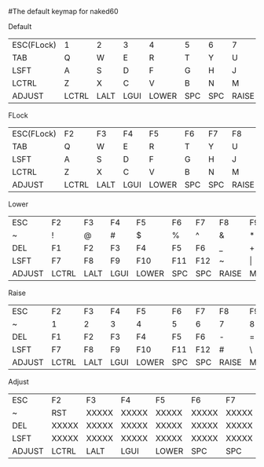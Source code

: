 #The&nbsp;default&nbsp;keymap&nbsp;for&nbsp;naked60

Default<br>
<table>
<tr>
<td>ESC(FLock)</td>
<td>1</td>
<td>2</td>
<td>3</td>
<td>4</td>
<td>5</td>
<td>6</td>
<td>7</td>
<td>8</td>
<td>9</td>
<td>0</td>
<td>BSPC</td>
</tr><tr>
<td>TAB</td>
<td>Q</td>
<td>W</td>
<td>E</td>
<td>R</td>
<td>T</td>
<td>Y</td>
<td>U</td>
<td>I</td>
<td>O</td>
<td>P</td>
<td>BSLS</td>
</tr><tr>
<td>LSFT</td>
<td>A</td>
<td>S</td>
<td>D</td>
<td>F</td>
<td>G</td>
<td>H</td>
<td>J</td>
<td>K</td>
<td>L</td>
<td>SCLN</td>
<td>QUOT</td>
</tr><tr>
<td>LCTRL</td>
<td>Z</td>
<td>X</td>
<td>C</td>
<td>V</td>
<td>B</td>
<td>N</td>
<td>M</td>
<td>COMM</td>
<td>DOT</td>
<td>SLSH</td>
<td>ENT</td>
</tr><tr>
<td>ADJUST</td>
<td>LCTRL</td>
<td>LALT</td>
<td>LGUI</td>
<td>LOWER</td>
<td>SPC</td>
<td>SPC</td>
<td>RAISE</td>
<td>LEFT</td>
<td>DOWN</td>
<td>UP</td>
<td>RIGHT</td>
</tr>
</table>


FLock<br>
<table>
<tr>
<td>ESC(FLock)</td>
<td>F2</td>
<td>F3</td>
<td>F4</td>
<td>F5</td>
<td>F6</td>
<td>F7</td>
<td>F8</td>
<td>F9</td>
<td>F10</td>
<td>F11</td>
<td>F12</td>
</tr><tr>
<td>TAB</td>
<td>Q</td>
<td>W</td>
<td>E</td>
<td>R</td>
<td>T</td>
<td>Y</td>
<td>U</td>
<td>I</td>
<td>O</td>
<td>P</td>
<td>BSLS</td>
</tr><tr>
<td>LSFT</td>
<td>A</td>
<td>S</td>
<td>D</td>
<td>F</td>
<td>G</td>
<td>H</td>
<td>J</td>
<td>K</td>
<td>L</td>
<td>SCLN</td>
<td>QUOT</td>
</tr><tr>
<td>LCTRL</td>
<td>Z</td>
<td>X</td>
<td>C</td>
<td>V</td>
<td>B</td>
<td>N</td>
<td>M</td>
<td>COMM</td>
<td>DOT</td>
<td>SLSH</td>
<td>ENT</td>
</tr><tr>
<td>ADJUST</td>
<td>LCTRL</td>
<td>LALT</td>
<td>LGUI</td>
<td>LOWER</td>
<td>SPC</td>
<td>SPC</td>
<td>RAISE</td>
<td>LEFT</td>
<td>DOWN</td>
<td>UP</td>
<td>RIGHT</td>
</tr>
</table>


Lower<br>
<table>
<tr>
<td>ESC</td>
<td>F2</td>
<td>F3</td>
<td>F4</td>
<td>F5</td>
<td>F6</td>
<td>F7</td>
<td>F8</td>
<td>F9</td>
<td>F10</td>
<td>F11</td>
<td>F12</td>
</tr><tr>
<td>~</td>
<td>!</td>
<td>@</td>
<td>#</td>
<td>$</td>
<td>%</td>
<td>^</td>
<td>&</td>
<td>*</td>
<td>(</td>
<td>)</td>
<td>DEL</td>
</tr><tr>
<td>DEL</td>
<td>F1</td>
<td>F2</td>
<td>F3</td>
<td>F4</td>
<td>F5</td>
<td>F6</td>
<td>_</td>
<td>+</td>
<td>{</td>
<td>}</td>
<td>|</td>
</tr><tr>
<td>LSFT</td>
<td>F7</td>
<td>F8</td>
<td>F9</td>
<td>F10</td>
<td>F11</td>
<td>F12</td>
<td>~</td>
<td>|</td>
<td>,</td>
<td>.</td>
<td>Ent</td>
</tr><tr>
<td>ADJUST</td>
<td>LCTRL</td>
<td>LALT</td>
<td>LGUI</td>
<td>LOWER</td>
<td>SPC</td>
<td>SPC</td>
<td>RAISE</td>
<td>MNXT</td>
<td>VOLD</td>
<td>VOLU</td>
<td>MPLY</td>
</tr>
</table>


Raise<br>
<table>
<tr>
<td>ESC</td>
<td>F2</td>
<td>F3</td>
<td>F4</td>
<td>F5</td>
<td>F6</td>
<td>F7</td>
<td>F8</td>
<td>F9</td>
<td>F10</td>
<td>F11</td>
<td>F12</td>
</tr><tr>
<td>~</td>
<td>1</td>
<td>2</td>
<td>3</td>
<td>4</td>
<td>5</td>
<td>6</td>
<td>7</td>
<td>8</td>
<td>9</td>
<td>0</td>
<td>DEL</td>
</tr><tr>
<td>DEL</td>
<td>F1</td>
<td>F2</td>
<td>F3</td>
<td>F4</td>
<td>F5</td>
<td>F6</td>
<td>-</td>
<td>=</td>
<td>[</td>
<td>]</td>
<td>BSLS</td>
</tr><tr>
<td>LSFT</td>
<td>F7</td>
<td>F8</td>
<td>F9</td>
<td>F10</td>
<td>F11</td>
<td>F12</td>
<td>#</td>
<td>\</td>
<td>,</td>
<td>.</td>
<td>ENT</td>
</tr><tr>
<td>ADJUST</td>
<td>LCTRL</td>
<td>LALT</td>
<td>LGUI</td>
<td>LOWER</td>
<td>SPC</td>
<td>SPC</td>
<td>RAISE</td>
<td>MNXT</td>
<td>VOLD</td>
<td>VOLU</td>
<td>MPLY</td>
</tr>
</table>


Adjust<br>
<table>
<tr>
<td>ESC</td>
<td>F2</td>
<td>F3</td>
<td>F4</td>
<td>F5</td>
<td>F6</td>
<td>F7</td>
<td>F8</td>
<td>F9</td>
<td>F10</td>
<td>F11</td>
<td>F12</td>
</tr><tr>
<td>~</td>
<td>RST</td>
<td>XXXXX</td>
<td>XXXXX</td>
<td>XXXXX</td>
<td>XXXXX</td>
<td>XXXXX</td>
<td>BTN1</td>
<td>MS_U</td>
<td>BTN2</td>
<td>XXXXX</td>
<td>Alt+PSCR</td>
</tr><tr>
<td>DEL</td>
<td>XXXXX</td>
<td>XXXXX</td>
<td>XXXXX</td>
<td>XXXXX</td>
<td>XXXXX</td>
<td>XXXXX</td>
<td>MS_L</td>
<td>MS_D</td>
<td>MS_R</td>
<td>XXXXX</td>
<td>PSCR</td>
</tr><tr>
<td>LSFT</td>
<td>XXXXX</td>
<td>XXXXX</td>
<td>XXXXX</td>
<td>XXXXX</td>
<td>XXXXX</td>
<td>XXXXX</td>
<td>XXXXX</td>
<td>XXXXX</td>
<td>XXXXX</td>
<td>XXXXX</td>
<td>C+A+D</td>
</tr><tr>
<td>ADJUST</td>
<td>LCTRL</td>
<td>LALT</td>
<td>LGUI</td>
<td>LOWER</td>
<td>SPC</td>
<td>SPC</td>
<td>RAISE</td>
<td>MNXT</td>
<td>VOLD</td>
<td>VOLU</td>
<td>MPLY</td>
</tr>
</table>

